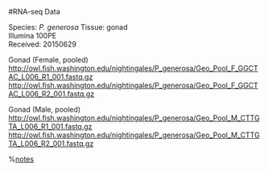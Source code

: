 #RNA-seq Data

Species: _P. generosa_
Tissue: gonad    
Illumina 100PE    
Received: 20150629      
 
Gonad (Female, pooled)
http://owl.fish.washington.edu/nightingales/P_generosa/Geo_Pool_F_GGCTAC_L006_R1_001.fastq.gz
http://owl.fish.washington.edu/nightingales/P_generosa/Geo_Pool_F_GGCTAC_L006_R2_001.fastq.gz


Gonad (Male, pooled)
http://owl.fish.washington.edu/nightingales/P_generosa/Geo_Pool_M_CTTGTA_L006_R1_001.fastq.gz
http://owl.fish.washington.edu/nightingales/P_generosa/Geo_Pool_M_CTTGTA_L006_R2_001.fastq.gz

%[notes](http://onsnetwork.org/kubu4/category/protein-expression-profiles-during-sexual-maturation-in-geoduck/)    
